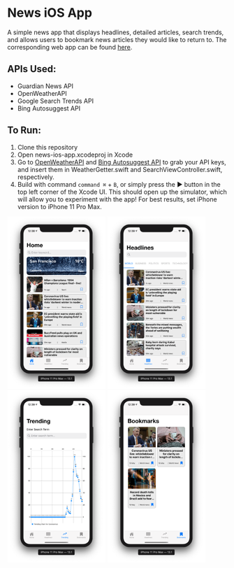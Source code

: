 # News iOS App
A simple news app that displays headlines, detailed articles, search trends, and allows users to bookmark news articles they would like to return to. The corresponding web app can be found [here](https://github.com/kathleen-xue/news-web-app).

## APIs Used:
* Guardian News API
* OpenWeatherAPI
* Google Search Trends API
* Bing Autosuggest API

## To Run:
1. Clone this repository
1. Open news-ios-app.xcodeproj in Xcode
1. Go to [OpenWeatherAPI](https://openweathermap.org/api) and [Bing Autosuggest API](https://azure.microsoft.com/en-us/services/cognitive-services/autosuggest/) to grab your API keys, and insert them in WeatherGetter.swift and SearchViewController.swift, respectively.
1. Build with command `command ⌘` + `B`, or simply press the ▶ button in the top left corner of the Xcode UI. This should open up the simulator, which will allow you to experiment with the app! For best results, set iPhone version to iPhone 11 Pro Max.

<p float="left">
	<img src="/images/homepage.png" alt="homepage" width="225"/>
	<img src="/images/headlines.png" alt="headlines" width="225"/>
	<img src="/images/trend.png" alt="trending searches" width="225"/>
	<img src="/images/bookmarks.png" alt="bookmarks" width="225"/>
</p>
